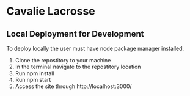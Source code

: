 # Cavalie Lacrosse

## Local Deployment for Development
To deploy locally the user must have node package manager installed.
1) Clone the repostitory to your machine
2) In the terminal navigate to the repostitory location
3) Run npm install
4) Run npm start
5) Access the site through http://localhost:3000/

